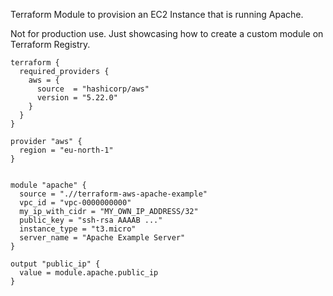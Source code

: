 Terraform Module to provision an EC2 Instance that is running Apache.

Not for production use. Just showcasing how to create a custom module on Terraform Registry.

```hcl
terraform {
  required_providers {
    aws = {
      source  = "hashicorp/aws"
      version = "5.22.0"
    }
  }
}

provider "aws" {
  region = "eu-north-1"
}


module "apache" {
  source = ".//terraform-aws-apache-example"
  vpc_id = "vpc-0000000000"
  my_ip_with_cidr = "MY_OWN_IP_ADDRESS/32"
  public_key = "ssh-rsa AAAAB ..."
  instance_type = "t3.micro"
  server_name = "Apache Example Server"
}

output "public_ip" {
  value = module.apache.public_ip
}

```